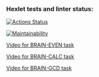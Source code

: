 ### Hexlet tests and linter status:
[![Actions Status](https://github.com/mzubkov-artenecy/python-project-49/actions/workflows/hexlet-check.yml/badge.svg)](https://github.com/mzubkov-artenecy/python-project-49/actions)

[![Maintainability](https://api.codeclimate.com/v1/badges/b3bad4481441392bdf99/maintainability)](https://codeclimate.com/github/mzubkov-artenecy/python-project-49/maintainability)

[Video for BRAIN-EVEN task](https://disk.yandex.ru/i/dr6t8I0d56d5fg)

[Video for BRAIN-CALC task](https://disk.yandex.ru/i/MtZatESZVJCcJw)

[Video for BRAIN-GCD task](https://drive.google.com/file/d/1QwvUJZphfTlNfCvX3oZgKR0FPchmFzYv/view?usp=drive_link)

